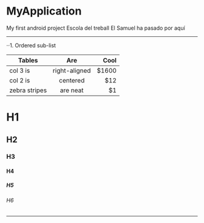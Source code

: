 # MyApplication
My first android project
Escola del treball
El Samuel ha pasado por aquí
******************
⋅⋅1. Ordered sub-list

| Tables        | Are           | Cool  |
| ------------- |:-------------:| -----:|
| col 3 is      | right-aligned | $1600 |
| col 2 is      | centered      |   $12 |
| zebra stripes | are neat      |    $1 |

# H1
## H2
### H3
#### H4
##### H5
###### H6

********
